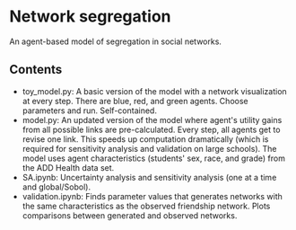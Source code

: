 # Network segregation
An agent-based model of segregation in social networks.

## Contents
* toy_model.py: A basic version of the model with a network visualization at every step. There are blue, red, and green agents. Choose parameters and run. Self-contained.
* model.py: An updated version of the model where agent's utility gains from all possible links are pre-calculated. Every step,  all agents get to revise one link. This speeds up computation dramatically (which is required for sensitivity analysis and validation on large schools). The model uses agent characteristics (students' sex, race, and grade) from the ADD Health data set.
* SA.ipynb: Uncertainty analysis and sensitivity analysis (one at a time and global/Sobol).
* validation.ipynb: Finds parameter values that generates networks with the same characteristics as the observed friendship network. Plots comparisons between generated and observed networks.
